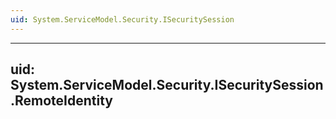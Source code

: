 ```yaml
---
uid: System.ServiceModel.Security.ISecuritySession
---
```


---
uid: System.ServiceModel.Security.ISecuritySession.RemoteIdentity
---
